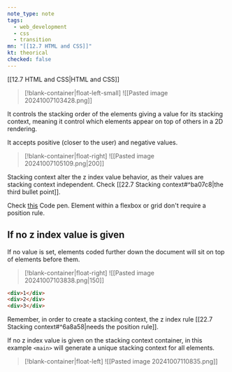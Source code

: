 ```yaml
---
note_type: note
tags:
  - web_development
  - css
  - transition
mn: "[[12.7 HTML and CSS]]"
kt: theorical
checked: false
---
```

[[12.7 HTML and CSS|HTML and CSS]]

>[!blank-container|float-left-small]
>![[Pasted image 20241007103428.png]]

It controls the stacking order of the elements giving a value for its stacking context, meaning it control which elements appear on top of others in a 2D rendering. 

It accepts positive (closer to the user) and negative values.
>[!blank-container|float-right]
>![[Pasted image 20241007105109.png|200]]

Stacking context alter the z index value behavior, as their values are stacking context independent. Check [[22.7 Stacking context#^ba07c8|the third bullet point]].



Check [this](https://codepen.io/web-dot-dev/pen/bGgoRzv) Code pen. Element within a flexbox or grid don't require a position rule.


## If no z index value is given
If no value is set, elements coded further down the document will sit on top of elements before them.
>[!blank-container|float-right]
>![[Pasted image 20241007103838.png|150]]

```html
<div>1</div>
<div>2</div>
<div>3</div>
```


Remember, in order to create a stacking context, the z index rule [[22.7 Stacking context#^6a8a58|needs the position rule]]. 

If no z index value is given on the stacking context container, in this example `<main>` will generate a unique stacking context for all elements. 

>[!blank-container|float-left]
>![[Pasted image 20241007110835.png]]



